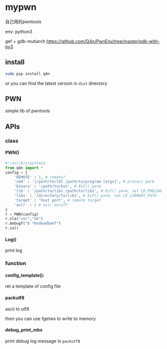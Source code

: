# mypwn

自己用的pwntools

env: python3

gef + gdb-mutiarch
https://github.com/Q4n/PwnEnv/tree/master/gdb-with-py3

## install

```bash
sudo pip install q4n
```

or you can find the latest version in `dist` directory

## PWN

simple lib of pwntools


## APIs

### class 

#### PWN()

```python
#!/usr/bin/python3
from q4n import *
config = {
    'REMOTE' : 1, # remote?
    'cmd' : '[/path/to/ld] /path/to/program [args]', # process parm
    'binary' : '/path/to/bin', # ELF() parm
    'lib' : '/path/to/lib1 /path/to/lib2', # ELF() parm, set LD_PRELOAD
    'libs' : '/directory/to/libs', # ELF() parm, set LD_LIBRARY_PATH
    'target' : 'host port', # remote target
    'aslr' : 1 # aslr on/off
}
r = PWN(config)
r.sla("ver","nb")
r.debugf("b *0xdeadbeef")
r.ia()
```

#### Log() 

print log


### function 

#### config_template(): 

ret a template of config file

#### packutf8

ascii to utf8

then you can use fgetws to write to memory

#### debug_print_mbs

print debug log message in `packutf8`

